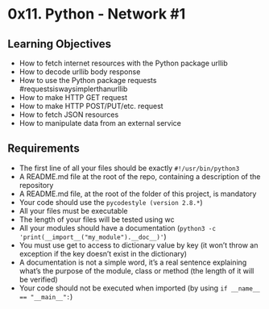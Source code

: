 # 0x11. Python - Network #1

## Learning Objectives
+ How to fetch internet resources with the Python package urllib
+ How to decode urllib body response
+ How to use the Python package requests #requestsiswaysimplerthanurllib
+ How to make HTTP GET request
+ How to make HTTP POST/PUT/etc. request
+ How to fetch JSON resources
+ How to manipulate data from an external service

## Requirements
+ The first line of all your files should be exactly `#!/usr/bin/python3`
+ A README.md file at the root of the repo, containing a description of the repository
+ A README.md file, at the root of the folder of this project, is mandatory
+ Your code should use the `pycodestyle (version 2.8.*`)
+ All your files must be executable
+ The length of your files will be tested using wc
+ All your modules should have a documentation (`python3 -c 'print(__import__("my_module").__doc__)'`)
+ You must use get to access to dictionary value by key (it won’t throw an exception if the key doesn’t exist in the dictionary)
+ A documentation is not a simple word, it’s a real sentence explaining what’s the purpose of the module, class or method (the length of it will be verified)
+ Your code should not be executed when imported (by using `if __name__ == "__main__":`)
